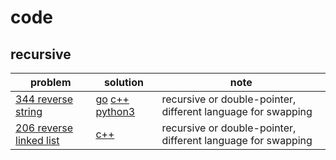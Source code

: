 # code

## recursive

| problem | solution | note |
| ------- | -------- | ---- |
| [344 reverse string](https://leetcode.com/problems/reverse-string/) | [go](https://github.com/un01s/code-exercises/blob/main/ex05/05-344.go) [c++](https://github.com/un01s/code-exercises/blob/main/ex05/05-344.cpp) [python3](https://github.com/un01s/code-exercises/blob/main/ex05/05-344.py) | recursive or double-pointer, different language for swapping |
| [206 reverse linked list](https://leetcode.com/problems/reverse-string/) | [c++](https://github.com/un01s/code-exercises/blob/main/ex05/05-206.cpp) | recursive or double-pointer, different language for swapping |

